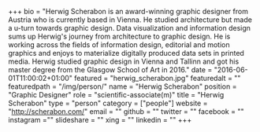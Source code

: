 +++
bio = "Herwig Scherabon is an award-winning graphic designer from Austria who is currently based in Vienna. He studied architecture but made a u-turn towards graphic design. Data visualization and information design sums up Herwig's journey from architecture to graphic design. He is working across the fields of information design, editorial and motion graphics and enjoys to materialize digitally produced data sets in printed media. Herwig studied graphic design in Vienna and Tallinn and got his master degree from the Glasgow School of Art in 2016."
date = "2016-06-01T11:00:02+01:00"
featured = "herwig_scherabon.jpg"
featuredalt = ""
featuredpath = "/img/person/"
name = "Herwig Scherabon"
position = "Graphic Designer"
role = "scientific-associate(m)"
title = "Herwig Scherabon"
type = "person"
category = ["people"]
website = "http://scherabon.com/"
email = ""
github = ""
twitter = ""
facebook = ""
instagram =""
slideshare = ""
xing = ""
linkedin = ""
+++
